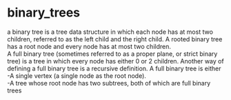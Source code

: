 # binary_trees

a binary tree is a tree data structure in which each node has at most two children, referred to as the left child and the right child. A rooted binary tree has a root node and every node has at most two children.<br>
A full binary tree (sometimes referred to as a proper plane, or strict binary tree) is a tree in which every node has either 0 or 2 children. Another way of defining a full binary tree is a recursive definition. A full binary tree is either<br>
    -A single vertex (a single node as the root node).<br>
    -A tree whose root node has two subtrees, both of which are full binary trees

